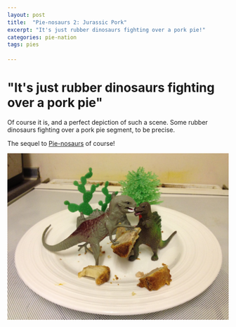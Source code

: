 ```yaml
---
layout: post
title:  "Pie-nosaurs 2: Jurassic Pork"
excerpt: "It's just rubber dinosaurs fighting over a pork pie!"
categories: pie-nation
tags: pies

---
```


# "It's just rubber dinosaurs fighting over a pork pie"

Of course it is, and a perfect depiction of such a scene.  Some rubber dinosaurs fighting over a pork pie segment, to be precise.

The sequel to [Pie-nosaurs](/pie-nation/2013/01/19/pie-nosaurs.html) of course!

![Pie-nosaurs 2: Jurassic Pork](/assets/2013-01-29-jurassic-pork.jpeg)